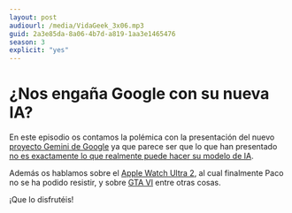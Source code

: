 ```yaml
---
layout: post
audiourl: /media/VidaGeek_3x06.mp3
guid: 2a3e85da-8a06-4b7d-a819-1aa3e1465476
season: 3
explicit: "yes"
---
```

# ¿Nos engaña Google con su nueva IA?

En este episodio os contamos la polémica con la presentación del nuevo [proyecto Gemini de Google](https://www.youtube.com/watch?v=UIZAiXYceBI&t=86s) ya que parece ser que lo que han presentado [no es exactamente lo que realmente puede hacer su modelo de IA](https://www.lavanguardia.com/andro4all/google/acusan-a-google-de-falsear-el-video-de-demostracion-de-gemini-su-nuevo-modelo-de-ia).

Además os hablamos sobre el [Apple Watch Ultra 2](https://www.apple.com/es/shop/buy-watch/apple-watch-ultra/explorar), al cual finalmente Paco no se ha podido resistir, y sobre [GTA VI](https://www.youtube.com/watch?v=QdBZY2fkU-0) entre otras cosas.

¡Que lo disfrutéis!
